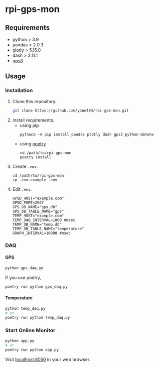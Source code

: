 rpi-gps-mon
===========

## Requirements

- python > 3.9
- pandas > 2.0.3
- plotly > 5.15.0
- dash > 2.11.1
- [gps3](https://github.com/wadda/gps3.git)

## Usage

### Installation

1. Clone this repository.
   ```sh
   git clone https://github.com/yano404/rpi-gps-mon.git
   ```
2. Install requirements.
   - using pip
     ```
     python3 -m pip install pandas plotly dash gps3 python-dotenv
     ```
   - using [poetry](https://python-poetry.org/)
     ```
     cd /path/to/rpi-gps-mon
     poetry install
     ```
3. Create `.env`.
   ```
   cd /path/to/rpi-gps-mon
   cp .env.example .env
   ```
4. Edit `.env`.
   ```
   GPSD_HOST="example.com"
   GPSD_PORT=2947
   GPS_DB_NAME="gps.db"
   GPS_DB_TABLE_NAME="gps"
   TEMP_HOST="example.com"
   TEMP_DAQ_INTERVAL=1000 #msec
   TEMP_DB_NAME="temp.db"
   TEMP_DB_TABLE_NAME="temperature"
   GRAPH_INTERVAL=10000 #msec
   ```

### DAQ

#### GPS

```sh
python gps_daq.py
```

If you use poetry,

```sh
poetry run python gps_daq.py
```

#### Temperature

```sh
python temp_daq.py
# or
poetry run python temp_daq.py
```

### Start Online Monitor

```sh
python app.py
# or
poetry run python app.py
```

Visit [localhost:8050](localhost:8050) in your web browser.
